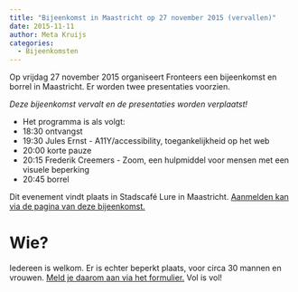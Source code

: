 ```yaml
---
title: "Bijeenkomst in Maastricht op 27 november 2015 (vervallen)"
date: 2015-11-11
author: Meta Kruijs
categories: 
  - Bijeenkomsten
---
```

Op vrijdag 27 november 2015 organiseert Fronteers een bijeenkomst en borrel in Maastricht. Er worden twee presentaties voorzien.

_Deze bijeenkomst vervalt en de presentaties worden verplaatst!_

* Het programma is als volgt:
* 18:30 ontvangst
* 19:30 Jules Ernst - A11Y/accessibility, toegankelijkheid op het web
* 20:00 korte pauze
* 20:15 Frederik Creemers - Zoom, een hulpmiddel voor mensen met een visuele beperking
* 20:45 borrel

Dit evenement vindt plaats in Stadscafé Lure in Maastricht. [Aanmelden kan via de pagina van deze bijeenkomst.](/bijeenkomsten/2015/maastricht)

# Wie?

Iedereen is welkom. Er is echter beperkt plaats, voor circa 30 mannen en vrouwen. [Meld je daarom aan via het formulier.](/bijeenkomsten/2015/maastricht#formulier-1) Vol is vol!